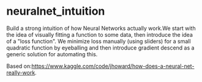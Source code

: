 # neuralnet_intuition
Build a strong intuition of how Neural Networks actually work.We start with the idea of visually fitting a function to some data, then introduce the idea of a "loss function". We minimize loss manually (using sliders) for a small quadratic function by eyeballing and then introduce gradient descend as a generic solution for automating this.

Based on:https://www.kaggle.com/code/jhoward/how-does-a-neural-net-really-work.
